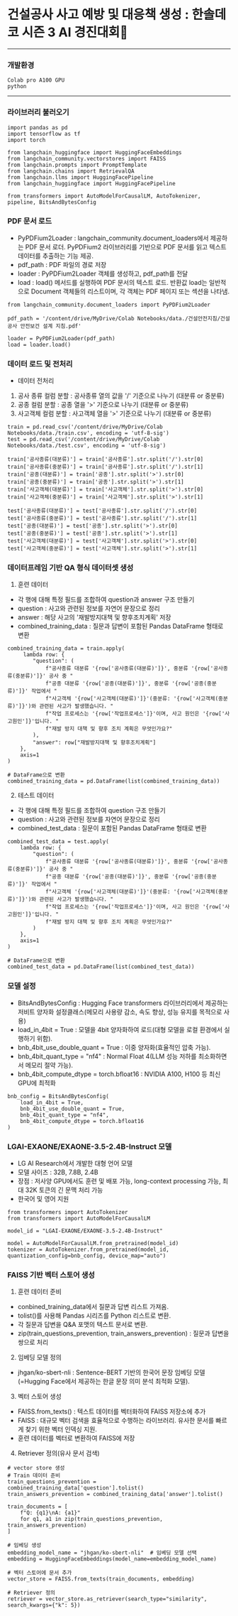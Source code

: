 건설공사 사고 예방 및 대응책 생성 : 한솔데코 시즌 3 AI 경진대회👷
===============================================================
---------------------------------------------------------------

### 개발환경
```
Colab pro A100 GPU
python
```

<hr/>

### 라이브러리 불러오기
```
import pandas as pd
import tensorflow as tf
import torch

from langchain_huggingface import HuggingFaceEmbeddings
from langchain_community.vectorstores import FAISS
from langchain.prompts import PromptTemplate
from langchain.chains import RetrievalQA
from langchain.llms import HuggingFacePipeline
from langchain_huggingface import HuggingFacePipeline

from transformers import AutoModelForCausalLM, AutoTokenizer, pipeline, BitsAndBytesConfig
```

### PDF 문서 로드
- PyPDFium2Loader : langchain_community.document_loaders에서 제공하는 PDF 문서 로더. PyPDFium2 라이브러리를 기반으로 PDF 문서를 읽고 텍스트 데이터를 추출하는 기능 제공.
- pdf_path : PDF 파일의 경로 저장
- loader : PyPDFium2Loader 객체를 생성하고, pdf_path를 전달
- load : load() 메서드를 실행하여 PDF 문서의 텍스트 로드. 반환값 load는 일반적으로 Document 객체들의 리스트이며, 각 객체는 PDF 페이지 또는 섹션을 나타냄.
```
from langchain_community.document_loaders import PyPDFium2Loader

pdf_path = '/content/drive/MyDrive/Colab Notebooks/data./건설안전지침/건설공사 안전보건 설계 지침.pdf'

loader = PyPDFium2Loader(pdf_path)
load = loader.load()
```

### 데이터 로드 및 전처리
- 데이터 전처리
1. 공사 종류 컬럼 분할 : 공사종류 열의 값을 '/' 기준으로 나누기 (대분류 or 중분류)
2. 공종 컬럼 분할 : 공종 열을 '>' 기준으로 나누기 (대분류 or 중분류)
3. 사고객체 컬럼 분할 : 사고객체 열을 '>' 기준으로 나누기 (대분류 or 중분류)
```
train = pd.read_csv('/content/drive/MyDrive/Colab Notebooks/data./train.csv', encoding = 'utf-8-sig')
test = pd.read_csv('/content/drive/MyDrive/Colab Notebooks/data./test.csv', encoding = 'utf-8-sig')

train['공사종류(대분류)'] = train['공사종류'].str.split('/').str[0]
train['공사종류(중분류)'] = train['공사종류'].str.split('/').str[1]
train['공종(대분류)'] = train['공종'].str.split('>').str[0]
train['공종(중분류)'] = train['공종'].str.split('>').str[1]
train['사고객체(대분류)'] = train['사고객체'].str.split('>').str[0]
train['사고객체(중분류)'] = train['사고객체'].str.split('>').str[1]

test['공사종류(대분류)'] = test['공사종류'].str.split('/').str[0]
test['공사종류(중분류)'] = test['공사종류'].str.split('/').str[1]
test['공종(대분류)'] = test['공종'].str.split('>').str[0]
test['공종(중분류)'] = test['공종'].str.split('>').str[1]
test['사고객체(대분류)'] = test['사고객체'].str.split('>').str[0]
test['사고객체(중분류)'] = test['사고객체'].str.split('>').str[1]
```

### 데이터프레임 기반 QA 형식 데이터셋 생성
1. 훈련 데이터
- 각 행에 대해 특정 필드를 조합하여 question과 answer 구조 만들기
- question : 사고와 관련된 정보를 자연어 문장으로 정리
- answer : 해당 사고의 '재발방지대책 및 향후조치계획' 저장
- combined_training_data : 질문과 답변이 포함된 Pandas DataFrame 형태로 변환
```
combined_training_data = train.apply(
     lambda row: {
        "question": (
            f"공사종류 대분류 '{row['공사종류(대분류)']}', 중분류 '{row['공사종류(중분류)']}' 공사 중 "
            f"공종 대분류 '{row['공종(대분류)']}', 중분류 '{row['공종(중분류)']}' 작업에서 "
            f"사고객체 '{row['사고객체(대분류)']}'(중분류: '{row['사고객체(중분류)']}')와 관련된 사고가 발생했습니다. "
            f"작업 프로세스는 '{row['작업프로세스']}'이며, 사고 원인은 '{row['사고원인']}'입니다. "
            f"재발 방지 대책 및 향후 조치 계획은 무엇인가요?"
        ),
        "answer": row["재발방지대책 및 향후조치계획"]
    },
    axis=1
)

# DataFrame으로 변환
combined_training_data = pd.DataFrame(list(combined_training_data))
```
   
2. 테스트 데이터
- 각 행에 대해 특정 필드를 조합하여 question 구조 만들기
- question : 사고와 관련된 정보를 자연어 문장으로 정리
- combined_test_data : 질문이 포함된 Pandas DataFrame 형태로 변환
```
combined_test_data = test.apply(
    lambda row: {
        "question": (
            f"공사종류 대분류 '{row['공사종류(대분류)']}', 중분류 '{row['공사종류(중분류)']}' 공사 중 "
            f"공종 대분류 '{row['공종(대분류)']}', 중분류 '{row['공종(중분류)']}' 작업에서 "
            f"사고객체 '{row['사고객체(대분류)']}'(중분류: '{row['사고객체(중분류)']}')와 관련된 사고가 발생했습니다. "
            f"작업 프로세스는 '{row['작업프로세스']}'이며, 사고 원인은 '{row['사고원인']}'입니다. "
            f"재발 방지 대책 및 향후 조치 계획은 무엇인가요?"
        )
    },
    axis=1
)

# DataFrame으로 변환
combined_test_data = pd.DataFrame(list(combined_test_data))
```

### 모델 설정
- BitsAndBytesConfig : Hugging Face transformers 라이브러리에서 제공하는 저비트 양자화 설정클래스(메모리 사용량 감소, 속도 향상, 성능 유지를 목적으로 사용)
- load_in_4bit = True : 모델을 4bit 양자화하여 로드(대형 모델을 로컬 환경에서 실행하기 위함).
- bnb_4bit_use_double_quant = True : 이중 양자화(효율적인 압축 가능).
- bnb_4bit_quant_type = "nf4" : Normal Float 4(LLM 성능 저하를 최소화하면서 메모리 절약 가능).
- bnb_4bit_compute_dtype = torch.bfloat16 : NVIDIA A100, H100 등 최신 GPU에 최적화
```
bnb_config = BitsAndBytesConfig(
    load_in_4bit = True,
    bnb_4bit_use_double_quant = True,
    bnb_4bit_quant_type = "nf4",
    bnb_4bit_compute_dtype = torch.bfloat16
)
```

### LGAI-EXAONE/EXAONE-3.5-2.4B-Instruct 모델
- LG AI Research에서 개발한 대형 언어 모델
- 모델 사이즈 : 32B, 7.8B, 2.4B
- 장점 : 저사양 GPU에서도 훈련 및 배포 가능, long-context processing 가능, 최대 32K 토큰의 긴 문맥 처리 가능
- 한국어 및 영어 지원
```
from transformers import AutoTokenizer
from transformers import AutoModelForCausalLM

model_id = "LGAI-EXAONE/EXAONE-3.5-2.4B-Instruct"

model = AutoModelForCausalLM.from_pretrained(model_id)
tokenizer = AutoTokenizer.from_pretrained(model_id, quantization_config=bnb_config, device_map="auto")
```

### FAISS 기반 벡터 스토어 생성
1. 훈련 데이터 준비
- conbined_training_data에서 질문과 답변 리스트 가져옴.
- tolist()를 사용해 Pandas 시리즈를 Python 리스트로 변환.
- 각 질문과 답변을 Q&A 포맷의 텍스트 문서로 변환.
- zip(train_questions_prevention, train_answers_prevention) : 질문과 답변을 쌍으로 처리
2. 임베딩 모델 정의
- jhgan/ko-sbert-nli : Sentence-BERT 기반의 한국어 문장 임베딩 모델(=Hugging Face에서 제공하는 한글 문장 의미 분석 최적화 모델).
3. 벡터 스토어 생성
- FAISS.from_texts() : 텍스트 데이터를 벡터화하여 FAISS 저장소에 추가
- FAISS : 대규모 벡터 검색을 효율적으로 수행하는 라이브러리. 유사한 문서를 빠르게 찾기 위한 벡터 인덱싱 지원.
- 훈련 데이터를 벡터로 변환하여 FAISS에 저장
4. Retriever 정의(유사 문서 검색)
```
# vector store 생성
# Train 데이터 준비
train_questions_prevention = combined_training_data['question'].tolist()
train_answers_prevention = combined_training_data['answer'].tolist()

train_documents = [
    f"Q: {q1}\nA: {a1}"
    for q1, a1 in zip(train_questions_prevention, train_answers_prevention)
]

# 임베딩 생성
embedding_model_name = "jhgan/ko-sbert-nli"  # 임베딩 모델 선택
embedding = HuggingFaceEmbeddings(model_name=embedding_model_name)

# 벡터 스토어에 문서 추가
vector_store = FAISS.from_texts(train_documents, embedding)

# Retriever 정의
retriever = vector_store.as_retriever(search_type="similarity", search_kwargs={"k": 5})
```

